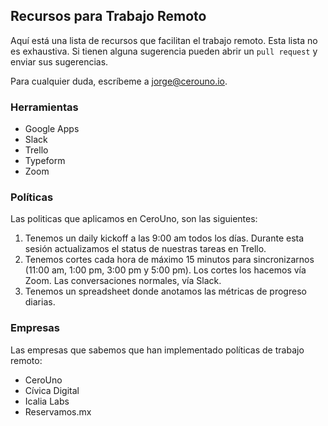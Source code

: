 ## Recursos para Trabajo Remoto

Aquí está una lista de recursos que facilitan el trabajo remoto. Esta lista no es exhaustiva. Si tienen alguna sugerencia pueden abrir un `pull request` y enviar sus sugerencias.

Para cualquier duda, escríbeme a jorge@cerouno.io.

### Herramientas

* Google Apps
* Slack
* Trello
* Typeform
* Zoom

### Políticas

Las politicas que aplicamos en CeroUno, son las siguientes:

1. Tenemos un daily kickoff a las 9:00 am todos los días. Durante esta sesión actualizamos el status de nuestras tareas en Trello.
2. Tenemos cortes cada hora de máximo 15 minutos para sincronizarnos (11:00 am, 1:00 pm, 3:00 pm y 5:00 pm). Los cortes los hacemos vía Zoom. Las conversaciones normales, vía Slack.
3. Tenemos un spreadsheet donde anotamos las métricas de progreso diarias.

### Empresas

Las empresas que sabemos que han implementado políticas de trabajo remoto:

* CeroUno
* Cívica Digital
* Icalia Labs
* Reservamos.mx
